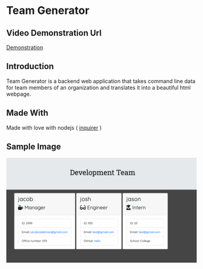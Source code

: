 # Team Generator

## Video Demonstration Url
[Demonstration](https://drive.google.com/file/d/1hazDh7qB7TeOeK7p8AaygBAZhTrn7Nxr/view)

## Introduction
Team Generator is a backend web application that takes command line data for team members of an organization and translates it into a beautiful html webpage.

## Made With
Made with love with nodejs ( [inquirer](https://www.npmjs.com/package/inquirer) )

## Sample Image
![sample image](https://github.com/jakeadelman/Team-Generator/blob/master/screenshot.png)
